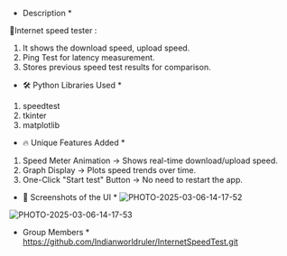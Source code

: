 * Description *

📌Internet speed tester :
1. It shows the download speed, upload speed.
2. Ping Test for latency measurement.
3. Stores previous speed test results for comparison.


* 🛠 Python Libraries Used *
1. speedtest
2. tkinter
3. matplotlib


* 🔥 Unique Features Added *
1. Speed Meter Animation → Shows real-time download/upload
speed.
2. Graph Display → Plots speed trends over time.
3. One-Click "Start test" Button → No need to restart the
app.

* 🎨 Screenshots of the UI *
![PHOTO-2025-03-06-14-17-52](https://github.com/user-attachments/assets/9fee0ff3-cc17-4134-a895-28288b60ca76)

![PHOTO-2025-03-06-14-17-53](https://github.com/user-attachments/assets/d35cd0ef-0e87-470d-8f79-1f0028c10b79)


* Group Members *
https://github.com/Indianworldruler/InternetSpeedTest.git



